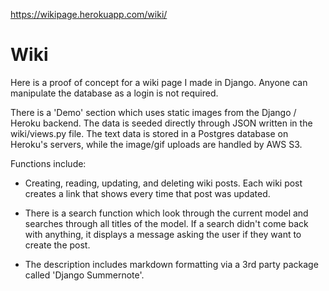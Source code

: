 https://wikipage.herokuapp.com/wiki/

# Wiki

Here is a proof of concept for a wiki page I made in Django. Anyone can manipulate the database as a login is not required.

There is a 'Demo' section which uses static images from the Django / Heroku backend. The data is seeded directly through JSON written in the wiki/views.py file. The text data is stored in a Postgres database on Heroku's servers, while the image/gif uploads are handled by AWS S3.

Functions include:

- Creating, reading, updating, and deleting wiki posts. Each wiki post creates a link that shows every time that post was updated.

- There is a search function which look through the current model and searches through all titles of the model. If a search didn't come back with anything, it displays a message asking the user if they want to create the post.

- The description includes markdown formatting via a 3rd party package called 'Django Summernote'.
